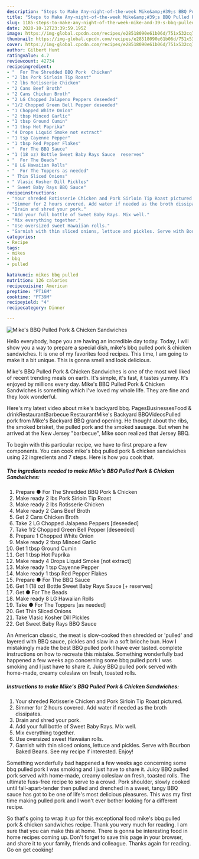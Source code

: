```yaml
---
description: "Steps to Make Any-night-of-the-week Mike&amp;#39;s BBQ Pulled Pork &amp;amp; Chicken Sandwiches"
title: "Steps to Make Any-night-of-the-week Mike&amp;#39;s BBQ Pulled Pork &amp;amp; Chicken Sandwiches"
slug: 1185-steps-to-make-any-night-of-the-week-mike-and-39-s-bbq-pulled-pork-and-amp-chicken-sandwiches
date: 2020-10-12T23:39:59.195Z
image: https://img-global.cpcdn.com/recipes/e28518090e61b06d/751x532cq70/mikes-bbq-pulled-pork-chicken-sandwiches-recipe-main-photo.jpg
thumbnail: https://img-global.cpcdn.com/recipes/e28518090e61b06d/751x532cq70/mikes-bbq-pulled-pork-chicken-sandwiches-recipe-main-photo.jpg
cover: https://img-global.cpcdn.com/recipes/e28518090e61b06d/751x532cq70/mikes-bbq-pulled-pork-chicken-sandwiches-recipe-main-photo.jpg
author: Gilbert Hunt
ratingvalue: 4.7
reviewcount: 42734
recipeingredient:
- "  For The Shredded BBQ Pork  Chicken"
- "2 lbs Pork Sirloin Tip Roast"
- "2 lbs Rotisserie Chicken"
- "2 Cans Beef Broth"
- "2 Cans Chicken Broth"
- "2 LG Chopped Jalapeno Peppers deseeded"
- "1/2 Chopped Green Bell Pepper deseeded"
- "1 Chopped White Onion"
- "2 tbsp Minced Garlic"
- "1 tbsp Ground Cumin"
- "1 tbsp Hot Paprika"
- "4 Drops Liquid Smoke not extract"
- "1 tsp Cayenne Pepper"
- "1 tbsp Red Pepper Flakes"
- "  For The BBQ Sauce"
- "1 (18 oz) Bottle Sweet Baby Rays Sauce  reserves"
- "  For The Beads"
- "8 LG Hawaiian Rolls"
- "  For The Toppers as needed"
- " Thin Sliced Onions"
- " Vlasic Kosher Dill Pickles"
- " Sweet Baby Rays BBQ Sauce"
recipeinstructions:
- "Your shreded Rotisserie Chicken and Pork Sirloin Tip Roast pictured."
- "Simmer for 2 hours covered. Add water if needed as the broth dissipates."
- "Drain and shred your pork."
- "Add your full bottle of Sweet Baby Rays. Mix well."
- "Mix everything together."
- "Use oversized sweet Hawaiian rolls."
- "Garnish with thin sliced onions, lettuce and pickles. Serve with Bourbon Baked Beans. See my recipe if interested. Enjoy!"
categories:
- Recipe
tags:
- mikes
- bbq
- pulled

katakunci: mikes bbq pulled 
nutrition: 126 calories
recipecuisine: American
preptime: "PT16M"
cooktime: "PT39M"
recipeyield: "4"
recipecategory: Dinner

---
```



![Mike&#39;s BBQ Pulled Pork &amp; Chicken Sandwiches](https://img-global.cpcdn.com/recipes/e28518090e61b06d/751x532cq70/mikes-bbq-pulled-pork-chicken-sandwiches-recipe-main-photo.jpg)

Hello everybody, hope you are having an incredible day today. Today, I will show you a way to prepare a special dish, mike&#39;s bbq pulled pork &amp; chicken sandwiches. It is one of my favorites food recipes. This time, I am going to make it a bit unique. This is gonna smell and look delicious.

Mike&#39;s BBQ Pulled Pork &amp; Chicken Sandwiches is one of the most well liked of recent trending meals on earth. It's simple, it's fast, it tastes yummy. It's enjoyed by millions every day. Mike&#39;s BBQ Pulled Pork &amp; Chicken Sandwiches is something which I've loved my whole life. They are fine and they look wonderful.

Here&#39;s my latest video about mike&#39;s backyard bbq. PagesBusinessesFood &amp; drinkRestaurantBarbecue RestaurantMike&#39;s Backyard BBQVideosPulled pork from Mike&#39;s Backyard BBQ grand opening. He thought about the ribs, the smoked brisket, the pulled pork and the smoked sausage. But when he arrived at the New Jersey &#34;barbecue&#34;, Mike soon realized that Jersey BBQ.


To begin with this particular recipe, we have to first prepare a few components. You can cook mike&#39;s bbq pulled pork &amp; chicken sandwiches using 22 ingredients and 7 steps. Here is how you cook that.

<!--inarticleads1-->

##### The ingredients needed to make Mike&#39;s BBQ Pulled Pork &amp; Chicken Sandwiches:

1. Prepare  ● For The Shredded BBQ Pork &amp; Chicken
1. Make ready 2 lbs Pork Sirloin Tip Roast
1. Make ready 2 lbs Rotisserie Chicken
1. Make ready 2 Cans Beef Broth
1. Get 2 Cans Chicken Broth
1. Take 2 LG Chopped Jalapeno Peppers [deseeded]
1. Take 1/2 Chopped Green Bell Pepper [deseeded]
1. Prepare 1 Chopped White Onion
1. Make ready 2 tbsp Minced Garlic
1. Get 1 tbsp Ground Cumin
1. Get 1 tbsp Hot Paprika
1. Make ready 4 Drops Liquid Smoke [not extract]
1. Make ready 1 tsp Cayenne Pepper
1. Make ready 1 tbsp Red Pepper Flakes
1. Prepare  ● For The BBQ Sauce
1. Get 1 (18 oz) Bottle Sweet Baby Rays Sauce [+ reserves]
1. Get  ● For The Beads
1. Make ready 8 LG Hawaiian Rolls
1. Take  ● For The Toppers [as needed]
1. Get  Thin Sliced Onions
1. Take  Vlasic Kosher Dill Pickles
1. Get  Sweet Baby Rays BBQ Sauce


An American classic, the meat is slow-cooked then shredded or &#39;pulled&#39; and layered with BBQ sauce, pickles and slaw in a soft brioche bun. How I mistakingly made the best BBQ pulled pork I have ever tasted. complete instructions on how to recreate this mistake. Something wonderfully bad happened a few weeks ago concerning some bbq pulled pork I was smoking and I just have to share it. Juicy BBQ pulled pork served with home-made, creamy coleslaw on fresh, toasted rolls. 

<!--inarticleads2-->

##### Instructions to make Mike&#39;s BBQ Pulled Pork &amp; Chicken Sandwiches:

1. Your shreded Rotisserie Chicken and Pork Sirloin Tip Roast pictured.
1. Simmer for 2 hours covered. Add water if needed as the broth dissipates.
1. Drain and shred your pork.
1. Add your full bottle of Sweet Baby Rays. Mix well.
1. Mix everything together.
1. Use oversized sweet Hawaiian rolls.
1. Garnish with thin sliced onions, lettuce and pickles. Serve with Bourbon Baked Beans. See my recipe if interested. Enjoy!


Something wonderfully bad happened a few weeks ago concerning some bbq pulled pork I was smoking and I just have to share it. Juicy BBQ pulled pork served with home-made, creamy coleslaw on fresh, toasted rolls. The ultimate fuss-free recipe to serve to a crowd. Pork shoulder, slowly cooked until fall-apart-tender then pulled and drenched in a sweet, tangy BBQ sauce has got to be one of life&#39;s most delicious pleasures. This was my first time making pulled pork and I won&#39;t ever bother looking for a different recipe. 

So that's going to wrap it up for this exceptional food mike&#39;s bbq pulled pork &amp; chicken sandwiches recipe. Thank you very much for reading. I am sure that you can make this at home. There is gonna be interesting food in home recipes coming up. Don't forget to save this page in your browser, and share it to your family, friends and colleague. Thanks again for reading. Go on get cooking!
